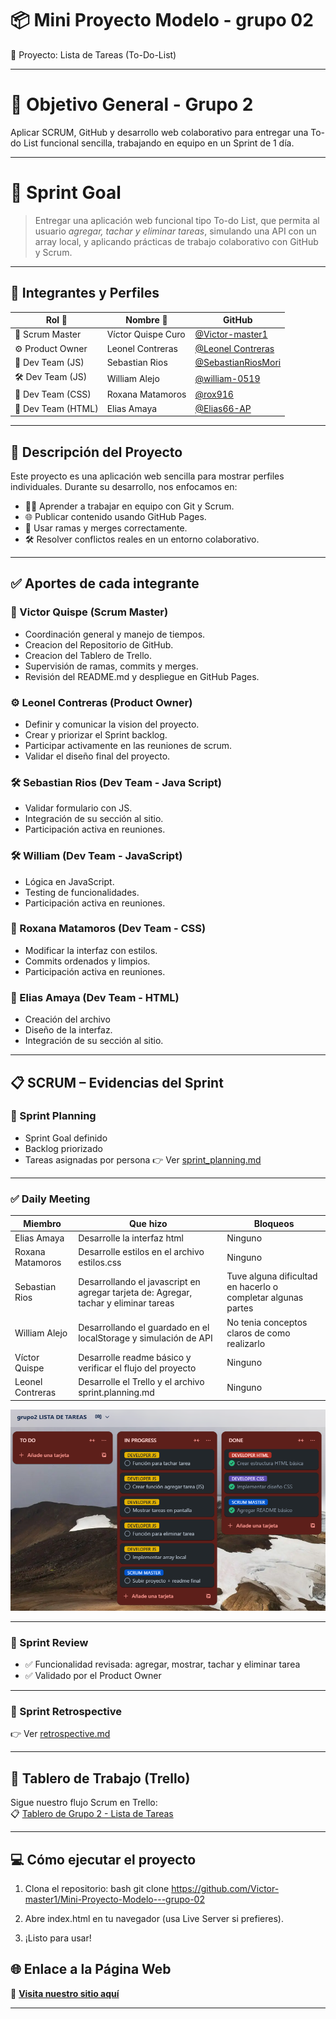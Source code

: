 # 📦 Mini Proyecto Modelo - grupo 02 
   🧪 Proyecto: Lista de Tareas (To-Do-List)

---

# 🎯 Objetivo General - Grupo 2

  Aplicar SCRUM, GitHub y desarrollo web colaborativo para entregar una To-do List funcional sencilla, trabajando en equipo en un Sprint de 1 día.

---

# 🚀 Sprint Goal

> Entregar una aplicación web funcional tipo To-do List, que permita al usuario *agregar, tachar y eliminar tareas*, simulando una API con un array local, y aplicando prácticas de trabajo colaborativo con GitHub y Scrum.

---

## 👥 Integrantes y Perfiles

| Rol 🧩                | Nombre 👤                     | GitHub |
|-----------------------|-------------------------------|--------|
| 🧠 Scrum Master       | Víctor Quispe Curo            |[@Victor-master1](https://github.com/Victor-master1) |
| ⚙️ Product Owner      | Leonel Contreras              |[@Leonel Contreras](https://github.com/ct-leo)|
| 🎨 Dev Team (JS)      | Sebastian Rios                |[@SebastianRiosMori](https://github.com/SebastianRiosMori) |
| 🛠️ Dev Team (JS)      | William Alejo                 |[@william-0519](https://github.com/william-0519)|
| 🎨 Dev Team (CSS)     | Roxana Matamoros              |[@rox916](https://github.com/rox916) |
| 🎨 Dev Team (HTML)    | Elias Amaya                   |[@Elias66-AP](https://github.com/Elias66-AP) |

---

## 📌 Descripción del Proyecto

Este proyecto es una aplicación web sencilla para mostrar perfiles individuales. Durante su desarrollo, nos enfocamos en:

- 👨‍💻 Aprender a trabajar en equipo con Git y Scrum.
- 🌐 Publicar contenido usando GitHub Pages.
- 🔀 Usar ramas y merges correctamente.
- 🛠️ Resolver conflictos reales en un entorno colaborativo.

---

## ✅ Aportes de cada integrante

### 🧠 Victor Quispe (Scrum Master)
- Coordinación general y manejo de tiempos.
- Creacion del Repositorio de   GitHub.
- Creacion del Tablero de Trello.
- Supervisión de ramas, commits y merges.
- Revisión del README.md y despliegue en GitHub Pages.

### ⚙️ Leonel Contreras (Product Owner)
- Definir y comunicar la vision del proyecto.
- Crear y priorizar el Sprint backlog.
- Participar activamente en las reuniones de scrum.
- Validar el diseño final del proyecto.

### 🛠️ Sebastian Rios (Dev Team - Java Script)
- Validar formulario con JS.
- Integración de su sección al sitio.
- Participación activa en reuniones.

### 🛠️ William (Dev Team - JavaScript)
- Lógica en JavaScript.
- Testing de funcionalidades.
- Participación activa en reuniones.

### 🎨 Roxana Matamoros (Dev Team - CSS)
- Modificar la interfaz con estilos.
- Commits ordenados y limpios.
- Participación activa en reuniones.

### 🎨 Elias Amaya (Dev Team - HTML)
- Creación del archivo 
- Diseño de la interfaz.
- Integración de su sección al sitio.
---

## 📋 SCRUM – Evidencias del Sprint

### 📅 Sprint Planning
- Sprint Goal definido
- Backlog priorizado
- Tareas asignadas por persona
👉 Ver [sprint_planning.md](./sprint-planning.md)

---

### ✅ Daily Meeting

| Miembro | Que hizo  | Bloqueos |
|--------|-----------|----------|
| Elias Amaya | Desarrolle la interfaz html | Ninguno |
| Roxana Matamoros | Desarrolle estilos en el archivo estilos.css | Ninguno |
| Sebastian Rios | Desarrollando el javascript en agregar tarjeta de: Agregar, tachar y eliminar tareas  | Tuve alguna dificultad en hacerlo o completar algunas partes |
| William Alejo | Desarrollando el guardado en el localStorage y simulación de API | No tenia conceptos claros de como realizarlo |
| Víctor Quispe  | Desarrolle readme básico y verificar el flujo del proyecto | Ninguno |
| Leonel Contreras  | Desarrolle el Trello y el archivo sprint.planning.md | Ninguno |

![Sprint Backlog](./img/Captura%20de%20pantalla%202025-08-04%20090532.png)

---
### 🧪 Sprint Review

- ✅ Funcionalidad revisada: agregar, mostrar, tachar y eliminar tarea
- ✅ Validado por el Product Owner

---

### 🔁 Sprint Retrospective

👉 Ver [retrospective.md](./retrospective.md)

---

## 📌 Tablero de Trabajo (Trello)

Sigue nuestro flujo Scrum en Trello:  
📋 [Tablero de Grupo 2 - Lista de Tareas](https://trello.com/invite/b/688e190eda7aaf364f3cd891/ATTI53a6e0a388a5a1ab937e61109351d81f20613DF1/grupo2-lista-de-tareas)

---

## 💻 Cómo ejecutar el proyecto

1. Clona el repositorio:
bash
git clone https://github.com/Victor-master1/Mini-Proyecto-Modelo---grupo-02

2. Abre index.html en tu navegador (usa Live Server si prefieres).

3. ¡Listo para usar!

## 🌐 Enlace a la Página Web

🔗 **[Visita nuestro sitio aquí](https://victor-master1.github.io/Mini-Proyecto-Modelo---grupo-02/)**

---